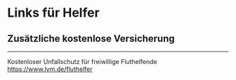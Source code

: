 # Links für Helfer

## Zusätzliche kostenlose Versicherung
---
Kostenloser Unfallschutz für freiwillige Fluthelfende  
https://www.lvm.de/fluthelfer
